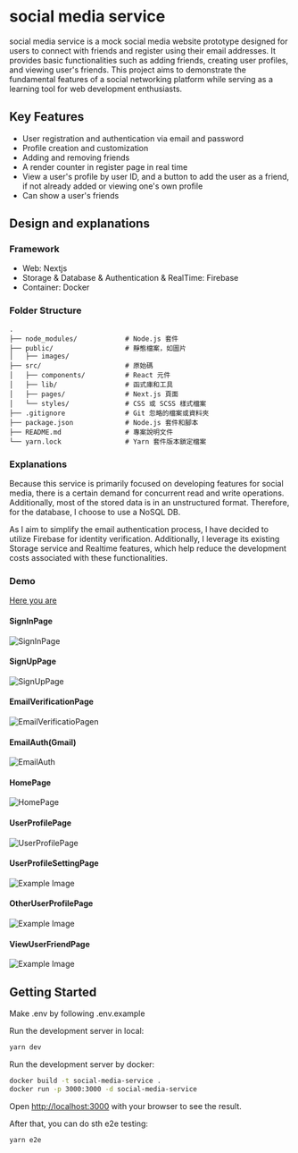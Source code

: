 # social media service

social media service is a mock social media website prototype designed for users to connect with friends and register using their email addresses. It provides basic functionalities such as adding friends, creating user profiles, and viewing user's friends. This project aims to demonstrate the fundamental features of a social networking platform while serving as a learning tool for web development enthusiasts.

## Key Features

- User registration and authentication via email and password
- Profile creation and customization
- Adding and removing friends
- A render counter in register page in real time
- View a user's profile by user ID, and a button to add the user as a friend, if not already added or viewing one's own profile
- Can show a user's friends

## Design and explanations

### Framework

- Web: Nextjs
- Storage & Database & Authentication & RealTime: Firebase
- Container: Docker

### Folder Structure

```
.
├── node_modules/            # Node.js 套件
├── public/                  # 靜態檔案，如圖片
│   ├── images/
├── src/                     # 原始碼
│   ├── components/          # React 元件
│   ├── lib/                 # 函式庫和工具
│   ├── pages/               # Next.js 頁面
│   └── styles/              # CSS 或 SCSS 樣式檔案
├── .gitignore               # Git 忽略的檔案或資料夾
├── package.json             # Node.js 套件和腳本
├── README.md                # 專案說明文件
└── yarn.lock                # Yarn 套件版本鎖定檔案
```

### Explanations

Because this service is primarily focused on developing features for social media,
there is a certain demand for concurrent read and write operations.
Additionally, most of the stored data is in an unstructured format.
Therefore, for the database, I choose to use a NoSQL DB.

As I aim to simplify the email authentication process,
I have decided to utilize Firebase for identity verification.
Additionally, I leverage its existing Storage service and Realtime features,
which help reduce the development costs associated with these functionalities.

### Demo

[Here you are](https://social-media-service.vercel.app/)

#### SignInPage

![SignInPage](demo/SignInPage.jpg)

#### SignUpPage

![SignUpPage](demo/SignUpPage.jpg)

#### EmailVerificationPage

![EmailVerificatioPagen](demo/EmailVerificationPage.jpg)

#### EmailAuth(Gmail)

![EmailAuth](demo/EmailAuth.jpg)

#### HomePage

![HomePage](demo/HomePage.jpg)

#### UserProfilePage

![UserProfilePage](demo/UserProfilePage.jpg)

#### UserProfileSettingPage

![Example Image](demo/UserProfileSettingPage.jpg)

#### OtherUserProfilePage

![Example Image](demo/OtherUserProfilePage.jpg)

#### ViewUserFriendPage

![Example Image](demo/ViewFriendPage.jpg)

## Getting Started

Make .env by following .env.example

Run the development server in local:

```bash
yarn dev
```

Run the development server by docker:

```bash
docker build -t social-media-service .
docker run -p 3000:3000 -d social-media-service
```

Open [http://localhost:3000](http://localhost:3000) with your browser to see the result.

After that, you can do sth e2e testing:

```bash
yarn e2e
```

